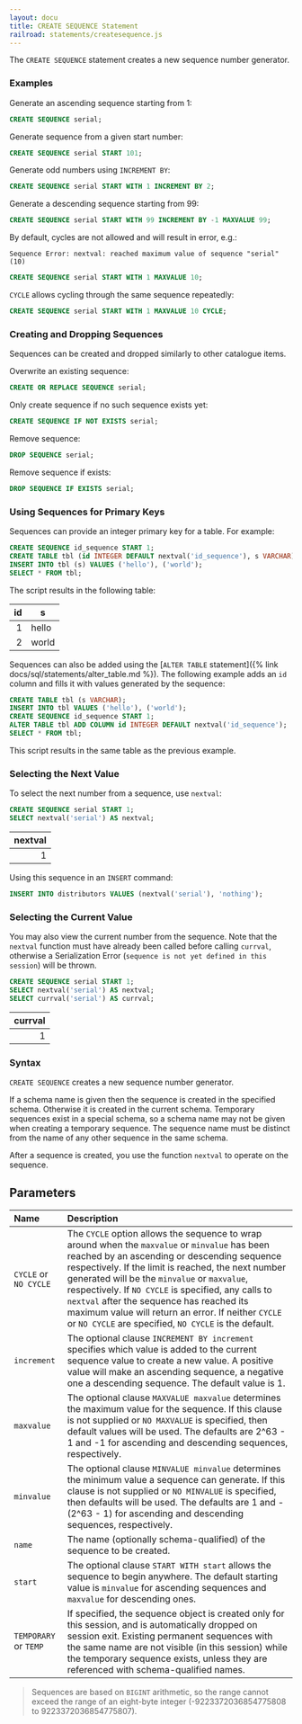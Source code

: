 ```yaml
---
layout: docu
title: CREATE SEQUENCE Statement
railroad: statements/createsequence.js
---
```


The `CREATE SEQUENCE` statement creates a new sequence number generator.

### Examples

Generate an ascending sequence starting from 1:

```sql
CREATE SEQUENCE serial;
```

Generate sequence from a given start number:

```sql
CREATE SEQUENCE serial START 101;
```

Generate odd numbers using `INCREMENT BY`:

```sql
CREATE SEQUENCE serial START WITH 1 INCREMENT BY 2;
```

Generate a descending sequence starting from 99:

```sql
CREATE SEQUENCE serial START WITH 99 INCREMENT BY -1 MAXVALUE 99;
```

By default, cycles are not allowed and will result in error, e.g.:

```console
Sequence Error: nextval: reached maximum value of sequence "serial" (10)
```

```sql
CREATE SEQUENCE serial START WITH 1 MAXVALUE 10;
```

`CYCLE` allows cycling through the same sequence repeatedly:

```sql
CREATE SEQUENCE serial START WITH 1 MAXVALUE 10 CYCLE;
```

### Creating and Dropping Sequences

Sequences can be created and dropped similarly to other catalogue items.

Overwrite an existing sequence:

```sql
CREATE OR REPLACE SEQUENCE serial;
```

Only create sequence if no such sequence exists yet:

```sql
CREATE SEQUENCE IF NOT EXISTS serial;
```

Remove sequence:

```sql
DROP SEQUENCE serial;
```

Remove sequence if exists:

```sql
DROP SEQUENCE IF EXISTS serial;
```

### Using Sequences for Primary Keys

Sequences can provide an integer primary key for a table. For example:

```sql
CREATE SEQUENCE id_sequence START 1;
CREATE TABLE tbl (id INTEGER DEFAULT nextval('id_sequence'), s VARCHAR);
INSERT INTO tbl (s) VALUES ('hello'), ('world');
SELECT * FROM tbl;
```

The script results in the following table:

| id |   s   |
|---:|-------|
| 1  | hello |
| 2  | world |

Sequences can also be added using the [`ALTER TABLE` statement]({% link docs/sql/statements/alter_table.md %}). The following example adds an `id` column and fills it with values generated by the sequence:

```sql
CREATE TABLE tbl (s VARCHAR);
INSERT INTO tbl VALUES ('hello'), ('world');
CREATE SEQUENCE id_sequence START 1;
ALTER TABLE tbl ADD COLUMN id INTEGER DEFAULT nextval('id_sequence');
SELECT * FROM tbl;
```

This script results in the same table as the previous example.

### Selecting the Next Value

To select the next number from a sequence, use `nextval`:

```sql
CREATE SEQUENCE serial START 1;
SELECT nextval('serial') AS nextval;
```

| nextval |
|--------:|
| 1       |

Using this sequence in an `INSERT` command:

```sql
INSERT INTO distributors VALUES (nextval('serial'), 'nothing');
```

### Selecting the Current Value

You may also view the current number from the sequence. Note that the `nextval` function must have already been called before calling `currval`, otherwise a Serialization Error (`sequence is not yet defined in this session`) will be thrown.

```sql
CREATE SEQUENCE serial START 1;
SELECT nextval('serial') AS nextval;
SELECT currval('serial') AS currval;
```

| currval |
|--------:|
| 1       |

### Syntax

<div id="rrdiagram"></div>

`CREATE SEQUENCE` creates a new sequence number generator.

If a schema name is given then the sequence is created in the specified schema. Otherwise it is created in the current schema. Temporary sequences exist in a special schema, so a schema name may not be given when creating a temporary sequence. The sequence name must be distinct from the name of any other sequence in the same schema.

After a sequence is created, you use the function `nextval` to operate on the sequence.

## Parameters

| Name | Description |
|:--|:-----|
| `CYCLE` or `NO CYCLE` | The `CYCLE` option allows the sequence to wrap around when the `maxvalue` or `minvalue` has been reached by an ascending or descending sequence respectively. If the limit is reached, the next number generated will be the `minvalue` or `maxvalue`, respectively. If `NO CYCLE` is specified, any calls to `nextval` after the sequence has reached its maximum value will return an error. If neither `CYCLE` or `NO CYCLE` are specified, `NO CYCLE` is the default. |
| `increment` | The optional clause `INCREMENT BY increment` specifies which value is added to the current sequence value to create a new value. A positive value will make an ascending sequence, a negative one a descending sequence. The default value is 1. |
| `maxvalue` | The optional clause `MAXVALUE maxvalue` determines the maximum value for the sequence. If this clause is not supplied or `NO MAXVALUE` is specified, then default values will be used. The defaults are 2^63 - 1 and -1 for ascending and descending sequences, respectively. |
| `minvalue` | The optional clause `MINVALUE minvalue` determines the minimum value a sequence can generate. If this clause is not supplied or `NO MINVALUE` is specified, then defaults will be used. The defaults are 1 and -(2^63 - 1) for ascending and descending sequences, respectively. |
| `name` | The name (optionally schema-qualified) of the sequence to be created. |
| `start` | The optional clause `START WITH start` allows the sequence to begin anywhere. The default starting value is `minvalue` for ascending sequences and `maxvalue` for descending ones. |
| `TEMPORARY` or `TEMP` | If specified, the sequence object is created only for this session, and is automatically dropped on session exit. Existing permanent sequences with the same name are not visible (in this session) while the temporary sequence exists, unless they are referenced with schema-qualified names. |

> Sequences are based on `BIGINT` arithmetic, so the range cannot exceed the range of an eight-byte integer (-9223372036854775808 to 9223372036854775807).
